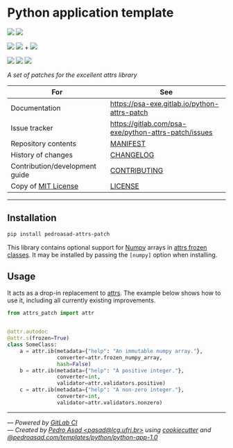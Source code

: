 # Python application template

[![][badge-python]][python-docs]
[![][badge-version]][repository-latest-release]

[![][badge-mit]][MIT License]
[![][badge-black]][Black] + [![][badge-flake8]][flake8]

[![][badge-ci-status]][repository-master]
[![][badge-ci-security]][repository-security]
[![][badge-codecov]][repository-codecov]

*A set of patches for the excellent attrs library*

| For                            | See                                                  |
| ------------------------------ | ---------------------------------------------------- |
| Documentation                  | https://psa-exe.gitlab.io/python-attrs-patch         |
| Issue tracker                  | https://gitlab.com/psa-exe/python-attrs-patch/issues |
| Repository contents            | [MANIFEST]                                           |
| History of changes             | [CHANGELOG]                                          |
| Contribution/development guide | [CONTRIBUTING]                                       |
| Copy of [MIT License]          | [LICENSE]                                            |

---

## Installation

```bash
pip install pedroasad-attrs-patch
```

This library contains optional support for [Numpy] arrays in [attrs frozen classes](http://www.attrs.org/en/stable/how-does-it-work.html?highlight=frozen#immutability).
It may be installed by passing the `[numpy]` option when installing.


## Usage

It acts as a drop-in replacement to [attrs].
The example below shows how to use it, including all currently existing improvements.

```python
from attrs_patch import attr


@attr.autodoc
@attr.s(frozen=True)
class SomeClass:
    a = attr.ib(metadata={"help": "An immutable numpy array."}, 
                converter=attr.frozen_numpy_array,
                hash=False)
    b = attr.ib(metadata={"help": "A positive integer."},
                converter=int,
                validator=attr.validators.positive)
    c = attr.ib(metadata={"help": "A non-zero integer."}, 
                converter=int,
                validator=attr.validators.nonzero)
```

---

*&mdash; Powered by [GitLab CI]*  
*&mdash; Created by [Pedro Asad &lt;pasad@lcg.ufrj.br&gt;](mailto:pasad@lcg.ufrj.br) using [cookiecutter] and [@pedroasad.com/templates/python/python-app-1.0](https://gitlab.com/pedroasad.com/templates/python/python-app/tags/1.0.0)*

[Black]: https://black.readthedocs.io/en/stable/
[CHANGELOG]: ./CHANGELOG.md
[CONTRIBUTING]: ./CONTRIBUTING.md
[Gitlab CI]: https://docs.gitlab.com/ee/ci
[LICENSE]: ./LICENSE.txt
[MANIFEST]: ./MANIFEST.md
[MIT License]: https://opensource.org/licenses/MIT
[Numpy]: https://www.numpy.org/
[README]: https://gitlab.com/psa-exe/python-attrs-patch/blob/master/README.md
[TestPyPI]: https://test.pypi.org/
[attrs]: https://www.attrs.org
[autopep8]: https://pypi.org/project/autopep8/
[badge-black]: https://img.shields.io/badge/code%20style-Black-black.svg
[cookiecutter]: https://cookiecutter.readthedocs.io
[badge-ci-coverage]: https://gitlab.com/psa-exe/python-attrs-patch/badges/master/coverage.svg
[badge-ci-security]: https://img.shields.io/badge/security-Check%20here!-yellow.svg
[badge-ci-status]: https://gitlab.com/psa-exe/python-attrs-patch/badges/master/pipeline.svg
[badge-codecov]: https://codecov.io/gl/psa-exe/python-attrs-patch/branch/master/graph/badge.svg
[badge-flake8]: https://img.shields.io/badge/code%20style-Flake8-blue.svg
[badge-mit]: https://img.shields.io/badge/license-MIT-blue.svg
[badge-python]: https://img.shields.io/badge/Python-%E2%89%A53.6-blue.svg
[badge-version]: https://img.shields.io/badge/version-0.2.0%20(alpha)-orange.svg
[flake8]: http://flake8.pycqa.org/en/latest/
[python-docs]: https://docs.python.org/3.5
[repository-codecov]: https://codecov.io/gl/psa-exe/python-attrs-patch
[repository-latest-release]: https://test.pypi.org/project/attrs-patch/0.2.0/
[repository-master]: https://gitlab.com/psa-exe/python-attrs-patch
[repository-security]: https://gitlab.com/psa-exe/python-attrs-patch/security
[repository]: https://gitlab.com/psa-exe/python-attrs-patch

